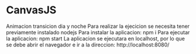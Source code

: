 # CanvasJS
Animacion transicion dia y noche
Para realizar la ejecicion se necesita tener previamente instalado nodejs
Para instalar la aplicacion:
npm i
Para ejecutar la aplicacion:
npm start
La aplicacion se ejecutara en localhost, por lo que se debe abrir el navegador e ir a la direccion:
http://localhost:8080/

